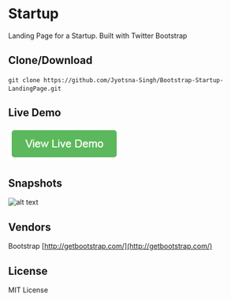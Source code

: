 # Startup
Landing Page for a Startup. Built with Twitter Bootstrap

## Clone/Download

`git clone https://github.com/Jyotsna-Singh/Bootstrap-Startup-LandingPage.git`


## Live Demo
[![alt tag](https://github.com/Jyotsna-Singh/SearchVidz-YoutubeAPI/blob/master/img/green-button.PNG)](https://jyotsnasingh.com/projects/Bootstrap/Startup/)

## Snapshots
![alt text](https://github.com/Jyotsna-Singh/Bootstrap-Startup-LandingPage/blob/master/img/Startup.png "Home")   

## Vendors

Bootstrap [http://getbootstrap.com/](http://getbootstrap.com/)

## License
MIT License

